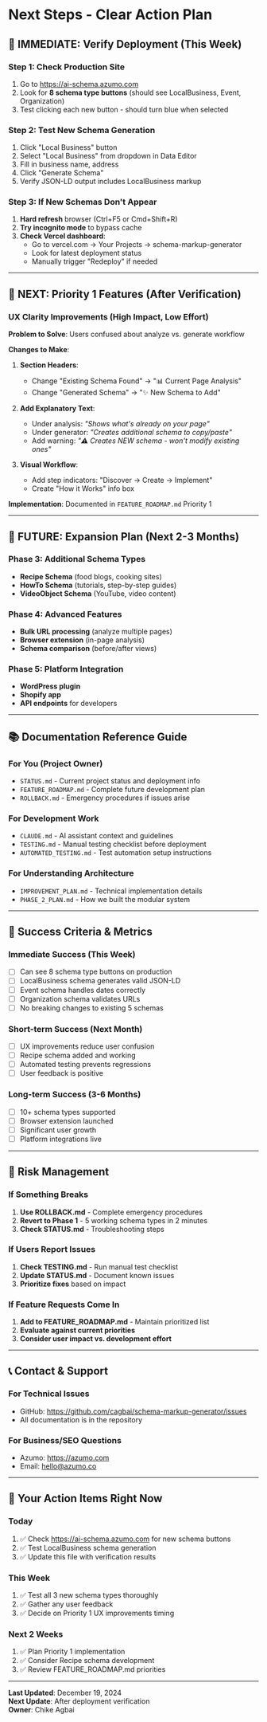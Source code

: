 # Next Steps - Clear Action Plan

## 🔄 **IMMEDIATE: Verify Deployment (This Week)**

### **Step 1: Check Production Site**
1. Go to https://ai-schema.azumo.com
2. Look for **8 schema type buttons** (should see LocalBusiness, Event, Organization)
3. Test clicking each new button - should turn blue when selected

### **Step 2: Test New Schema Generation**
1. Click "Local Business" button
2. Select "Local Business" from dropdown in Data Editor
3. Fill in business name, address
4. Click "Generate Schema"
5. Verify JSON-LD output includes LocalBusiness markup

### **Step 3: If New Schemas Don't Appear**
1. **Hard refresh** browser (Ctrl+F5 or Cmd+Shift+R)
2. **Try incognito mode** to bypass cache
3. **Check Vercel dashboard**:
   - Go to vercel.com → Your Projects → schema-markup-generator
   - Look for latest deployment status
   - Manually trigger "Redeploy" if needed

---

## 🎯 **NEXT: Priority 1 Features (After Verification)**

### **UX Clarity Improvements** (High Impact, Low Effort)

**Problem to Solve**: Users confused about analyze vs. generate workflow

**Changes to Make**:
1. **Section Headers**:
   - Change "Existing Schema Found" → "📊 Current Page Analysis"  
   - Change "Generated Schema" → "✨ New Schema to Add"

2. **Add Explanatory Text**:
   - Under analysis: *"Shows what's already on your page"*
   - Under generator: *"Creates additional schema to copy/paste"*
   - Add warning: *"⚠️ Creates NEW schema - won't modify existing ones"*

3. **Visual Workflow**:
   - Add step indicators: "Discover → Create → Implement"
   - Create "How it Works" info box

**Implementation**: Documented in `FEATURE_ROADMAP.md` Priority 1

---

## 🚀 **FUTURE: Expansion Plan (Next 2-3 Months)**

### **Phase 3: Additional Schema Types**
- **Recipe Schema** (food blogs, cooking sites)
- **HowTo Schema** (tutorials, step-by-step guides)  
- **VideoObject Schema** (YouTube, video content)

### **Phase 4: Advanced Features**
- **Bulk URL processing** (analyze multiple pages)
- **Browser extension** (in-page analysis)
- **Schema comparison** (before/after views)

### **Phase 5: Platform Integration**
- **WordPress plugin**
- **Shopify app**
- **API endpoints** for developers

---

## 📚 **Documentation Reference Guide**

### **For You (Project Owner)**
- `STATUS.md` - Current project status and deployment info
- `FEATURE_ROADMAP.md` - Complete future development plan
- `ROLLBACK.md` - Emergency procedures if issues arise

### **For Development Work**
- `CLAUDE.md` - AI assistant context and guidelines
- `TESTING.md` - Manual testing checklist before deployment
- `AUTOMATED_TESTING.md` - Test automation setup instructions

### **For Understanding Architecture**
- `IMPROVEMENT_PLAN.md` - Technical implementation details
- `PHASE_2_PLAN.md` - How we built the modular system

---

## 🎯 **Success Criteria & Metrics**

### **Immediate Success (This Week)**
- [ ] Can see 8 schema type buttons on production
- [ ] LocalBusiness schema generates valid JSON-LD
- [ ] Event schema handles dates correctly
- [ ] Organization schema validates URLs
- [ ] No breaking changes to existing 5 schemas

### **Short-term Success (Next Month)**
- [ ] UX improvements reduce user confusion
- [ ] Recipe schema added and working
- [ ] Automated testing prevents regressions
- [ ] User feedback is positive

### **Long-term Success (3-6 Months)**
- [ ] 10+ schema types supported
- [ ] Browser extension launched
- [ ] Significant user growth
- [ ] Platform integrations live

---

## 🚨 **Risk Management**

### **If Something Breaks**
1. **Use ROLLBACK.md** - Complete emergency procedures
2. **Revert to Phase 1** - 5 working schema types in 2 minutes
3. **Check STATUS.md** - Troubleshooting steps

### **If Users Report Issues**
1. **Check TESTING.md** - Run manual test checklist
2. **Update STATUS.md** - Document known issues
3. **Prioritize fixes** based on impact

### **If Feature Requests Come In**
1. **Add to FEATURE_ROADMAP.md** - Maintain prioritized list
2. **Evaluate against current priorities**
3. **Consider user impact vs. development effort**

---

## 📞 **Contact & Support**

### **For Technical Issues**
- GitHub: https://github.com/cagbai/schema-markup-generator/issues
- All documentation is in the repository

### **For Business/SEO Questions**
- Azumo: https://azumo.com
- Email: hello@azumo.co

---

## 🎯 **Your Action Items Right Now**

### **Today**
1. ✅ Check https://ai-schema.azumo.com for new schema buttons
2. ✅ Test LocalBusiness schema generation
3. ✅ Update this file with verification results

### **This Week**
1. ✅ Test all 3 new schema types thoroughly
2. ✅ Gather any user feedback
3. ✅ Decide on Priority 1 UX improvements timing

### **Next 2 Weeks**
1. ✅ Plan Priority 1 implementation
2. ✅ Consider Recipe schema development
3. ✅ Review FEATURE_ROADMAP.md priorities

---

**Last Updated**: December 19, 2024  
**Next Update**: After deployment verification  
**Owner**: Chike Agbai